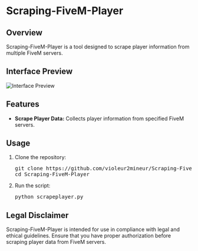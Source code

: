 <body>
    <h1>Scraping-FiveM-Player</h1>
    <h2>Overview</h2>
    <p>Scraping-FiveM-Player is a tool designed to scrape player information from multiple FiveM servers.</p>
    <h2>Interface Preview</h2>
    <img src="https://github.com/violeur2mineur/Scraping-FiveM-Player/assets/174254352/53a70a67-229d-4e43-bc2e-c0e1d65731a6" alt="Interface Preview">
    <h2>Features</h2>
    <ul>
        <li><strong>Scrape Player Data:</strong> Collects player information from specified FiveM servers.</li>
    </ul>
    <h2>Usage</h2>
    <ol>
        <li>Clone the repository:
            <pre>git clone https://github.com/violeur2mineur/Scraping-FiveM-Player.git
cd Scraping-FiveM-Player</pre>
        </li>
        <li>Run the script:
            <pre>python scrapeplayer.py</pre></li>
    </ol>
    <h2>Legal Disclaimer</h2>
    <p>Scraping-FiveM-Player is intended for use in compliance with legal and ethical guidelines. Ensure that you have proper authorization before scraping player data from FiveM servers.</p>
</body>
</html>
